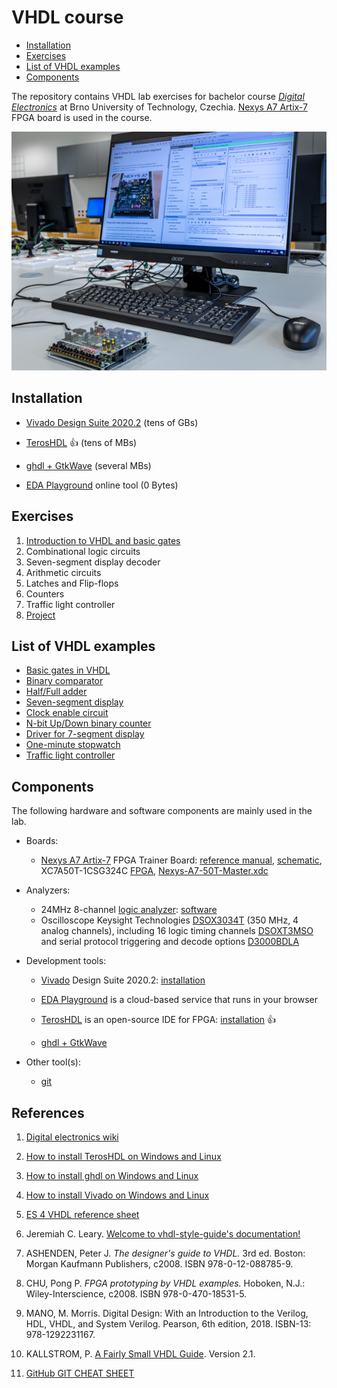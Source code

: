 # VHDL course

<!--
![Logo](logolink_eng.jpg)
<p align="center">
  The Study of Modern and Developing Engineering BUT<br>
  CZ.02.2.69/0.0/0.0/18_056/0013325
</p>
-->

* [Installation](#installation)
* [Exercises](#exercises)
* [List of VHDL examples](#list-of-vhdl-examples)
* [Components](#components)

The repository contains VHDL lab exercises for bachelor course [*Digital Electronics*](https://www.vut.cz/en/students/courses/detail/268610) at Brno University of Technology, Czechia. [Nexys A7 Artix-7](https://store.digilentinc.com/nexys-a7-fpga-trainer-board-recommended-for-ece-curriculum/) FPGA board is used in the course.

![vhdl_course](labs/07-display_driver/images/nexys-lab.jpg)

## Installation

* [Vivado Design Suite 2020.2](https://github.com/tomas-fryza/digital-electronics-1/wiki/List-of-versions) (tens of GBs)

* [TerosHDL](https://github.com/tomas-fryza/digital-electronics-1/wiki/How-to-install-TerosHDL-on-Windows-and-Linux) :+1: (tens of MBs)

* [ghdl + GtkWave](https://github.com/tomas-fryza/digital-electronics-1/wiki/How-to-install-ghdl-on-Windows-and-Linux) (several MBs)

* [EDA Playground](https://edaplayground.com/) online tool (0 Bytes)

## Exercises

1. [Introduction to VHDL and basic gates](lab1-gates)
2. Combinational logic circuits
3. Seven-segment display decoder
4. Arithmetic circuits
5. Latches and Flip-flops
6. Counters
7. Traffic light controller
8. [Project](project)

## List of VHDL examples

* [Basic gates in VHDL](https://www.edaplayground.com/x/5L92)
* [Binary comparator](https://www.edaplayground.com/x/5uu3)
* [Half/Full adder](https://www.edaplayground.com/x/2Jcz)
* [Seven-segment display](https://www.edaplayground.com/x/Vdpu)
* [Clock enable circuit](https://www.edaplayground.com/x/5LiJ)
* [N-bit Up/Down binary counter](https://www.edaplayground.com/x/5bgq)
* [Driver for 7-segment display](https://www.edaplayground.com/x/3f_A)
* [One-minute stopwatch](https://www.edaplayground.com/x/2uKg)
* [Traffic light controller](https://www.edaplayground.com/x/5HBi)

## Components

The following hardware and software components are mainly used in the lab.

* Boards:
  * [Nexys A7 Artix-7](https://store.digilentinc.com/nexys-a7-fpga-trainer-board-recommended-for-ece-curriculum/) FPGA Trainer Board: [reference manual](https://reference.digilentinc.com/reference/programmable-logic/nexys-a7/reference-manual), [schematic](docs/nexys-a7-sch.pdf), XC7A50T-1CSG324C [FPGA](docs/ds180_7Series_Overview.pdf), [Nexys-A7-50T-Master.xdc](https://github.com/Digilent/digilent-xdc/blob/master/Nexys-A7-50T-Master.xdc)

* Analyzers:
  * 24MHz 8-channel [logic analyzer](https://www.ebay.com/sch/i.html?LH_CAds=&_ex_kw=&_fpos=&_fspt=1&_mPrRngCbx=1&_nkw=24mhz%20logic%20analyzer&_sacat=&_sadis=&_sop=12&_udhi=&_udlo=): [software](https://www.saleae.com/)
  * Oscilloscope Keysight Technologies [DSOX3034T](https://www.keysight.com/en/pdx-x202175-pn-DSOX3034T/oscilloscope-350-mhz-4-analog-channels?&cc=CZ&lc=eng) (350 MHz, 4 analog channels), including 16 logic timing channels [DSOXT3MSO](https://www.keysight.com/en/pdx-x205238-pn-DSOXT3MSO/3000t-x-series-oscilloscope-mso-upgrade?cc=CZ&lc=eng) and serial protocol triggering and decode options [D3000BDLA](https://www.keysight.com/en/pd-2990560-pn-D3000BDLA/ultimate-software-bundle-for-the-3000a-t-x-series?&cc=CZ&lc=eng)

* Development tools:
  * [Vivado](https://www.xilinx.com/products/design-tools/vivado.html) Design Suite 2020.2: [installation](https://github.com/tomas-fryza/digital-electronics-1/wiki/List-of-versions)

  * [EDA Playground](https://www.edaplayground.com/playgrounds?searchString=Brno&_showAllResults=on&language=VHDL) is a cloud-based service that runs in your browser

  * [TerosHDL](https://terostechnology.github.io/terosHDLdoc/) is an open-source IDE for FPGA: [installation](https://github.com/tomas-fryza/digital-electronics-1/wiki/How-to-install-TerosHDL-on-Windows-and-Linux) :+1:

  * [ghdl + GtkWave](https://github.com/tomas-fryza/digital-electronics-1/wiki/How-to-install-ghdl-on-Windows-and-Linux)

* Other tool(s):
  * [git](https://git-scm.com/)

## References

1. [Digital electronics wiki](https://github.com/tomas-fryza/digital-electronics-1/wiki)

2. [How to install TerosHDL on Windows and Linux](https://github.com/tomas-fryza/digital-electronics-1/wiki/How-to-install-TerosHDL-on-Windows-and-Linux)

3. [How to install ghdl on Windows and Linux](https://github.com/tomas-fryza/digital-electronics-1/wiki/How-to-install-ghdl-on-Windows-and-Linux)

4. [How to install Vivado on Windows and Linux](https://github.com/tomas-fryza/digital-electronics-1/wiki/List-of-versions)

5. [ES 4 VHDL reference sheet](docs/vhdl_cheatsheet.pdf)

6. Jeremiah C. Leary. [Welcome to vhdl-style-guide's documentation!](https://vhdl-style-guide.readthedocs.io/en/latest/)

7. ASHENDEN, Peter J. *The designer's guide to VHDL.* 3rd ed. Boston: Morgan Kaufmann Publishers, c2008. ISBN 978-0-12-088785-9.

8. CHU, Pong P. *FPGA prototyping by VHDL examples.* Hoboken, N.J.: Wiley-Interscience, c2008. ISBN 978-0-470-18531-5.

9. MANO, M. Morris. Digital Design: With an Introduction to the Verilog, HDL, VHDL, and System Verilog. Pearson, 6th edition, 2018. ISBN-13: 978-1292231167.

10. KALLSTROM, P. [A Fairly Small VHDL Guide](docs/VHDL_guide.pdf). Version 2.1.

11. [GitHub GIT CHEAT SHEET](docs/git_cheatsheet.pdf)
